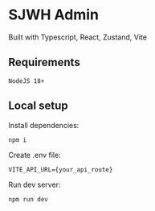 # SJWH Admin
Built with Typescript, React, Zustand, Vite

## Requirements

    NodeJS 18+

## Local setup
Install dependencies:

    npm i

Create .env file:

    VITE_API_URL={your_api_route}

Run dev server:

    npm run dev